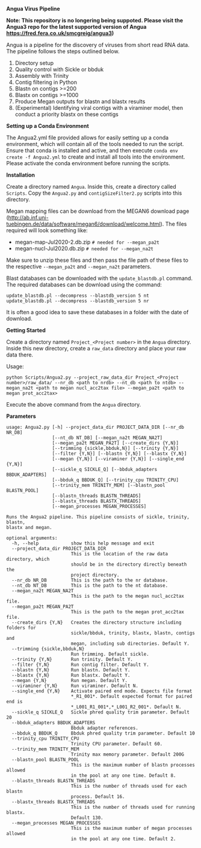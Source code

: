 **Angua Virus Pipeline**

**Note: This repository is no longering being suppoted. Please visit the Angua3 repo for the latest supported version of Angua https://fred.fera.co.uk/smcgreig/angua3)**

Angua is a pipeline for the discovery of viruses from short read RNA data. The pipeline follows the steps outlined below.

1.  Directory setup
2.  Quality control with Sickle or bbduk
3.  Assembly with Trinity
4.  Contig filtering in Python
5.  Blastn on contigs >=200
6.  Blastx on contigs >=1000
7.  Produce Megan outputs for blastn and blastx results  
8.  (Experimental) Identifying viral contigs with a viraminer model, then conduct a priority blastx on these contigs 

**Setting up a Conda Environment**

The Angua2.yml file provided allows for easily setting up a conda environment, which will contain all of the tools needed to run the script.
Ensure that conda is installed and active, and then execute `conda env create -f Angua2.yml` to create and install all tools into the environment.
Please activate the conda environment before running the scripts.

**Installation**

Create a directory named `Angua`. Inside this, create a directory called `Scripts`. Copy the `Angua2.py` and `contigSizeFilter2.py` scripts into this directory.

Megan mapping files can be download from the MEGAN6 download page (http://ab.inf.uni-tuebingen.de/data/software/megan6/download/welcome.html). 
The files required will look something like:
-   megan-map-Jul2020-2.db.zip `# needed for --megan_pa2t` 
-   megan-nucl-Jul2020.db.zip  `# needed for --megan_na2t` 

Make sure to unzip these files and then pass the file path of these files to the respective  `--megan_pa2t` and `--megan_na2t` parameters.

Blast databases can be downloaded with the `update_blastdb.pl` command. The required databases can be download using the command:

`update_blastdb.pl --decompress --blastdb_version 5 nt`
`update_blastdb.pl --decompress --blastdb_version 5 nr`

It is often a good idea to save these databases in a folder with the date of download.

**Getting Started**

Create a directory named `Project_<Project number>` in the `Angua` directory. Inside this new directory, create a `raw_data` directory and place your raw data there.

Usage:

`python Scripts/Angua2.py --project_raw_data_dir Project_<Project number>/raw_data/ --nr_db <path to nrdb> --nt_db <path to ntdb> --megan_na2t <path to megan nucl_acc2tax file> --megan_pa2t <path to megan prot_acc2tax>`

Execute the above command from the `Angua` directory.

**Parameters**


```
usage: Angua2.py [-h] --project_data_dir PROJECT_DATA_DIR [--nr_db NR_DB]
                 [--nt_db NT_DB] [--megan_na2t MEGAN_NA2T]
                 [--megan_pa2t MEGAN_PA2T] [--create_dirs {Y,N}]
                 [--trimming {sickle,bbduk,N}] [--trinity {Y,N}]
                 [--filter {Y,N}] [--blastn {Y,N}] [--blastx {Y,N}]
                 [--megan {Y,N}] [--viraminer {Y,N}] [--single_end {Y,N}]
                 [--sickle_q SICKLE_Q] [--bbduk_adapters BBDUK_ADAPTERS]
                 [--bbduk_q BBDUK_Q] [--trinity_cpu TRINITY_CPU]
                 [--trinity_mem TRINITY_MEM] [--blastn_pool BLASTN_POOL]
                 [--blastn_threads BLASTN_THREADS]
                 [--blastx_threads BLASTX_THREADS]
                 [--megan_processes MEGAN_PROCESSES]

Runs the Angua2 pipeline. This pipeline consists of sickle, trinity, blastn,
blastx and megan.

optional arguments:
  -h, --help            show this help message and exit
  --project_data_dir PROJECT_DATA_DIR
                        This is the location of the raw data directory, which
                        should be in the directory directly beneath the
                        project directory.
  --nr_db NR_DB         This is the path to the nr database.
  --nt_db NT_DB         This is the path to the nt database.
  --megan_na2t MEGAN_NA2T
                        This is the path to the megan nucl_acc2tax file.
  --megan_pa2t MEGAN_PA2T
                        This is the path to the megan prot_acc2tax file.
  --create_dirs {Y,N}   Creates the directory structure including folders for
                        sickle/bbduk, trinity, blastx, blastn, contigs and
                        megan, including sub directories. Default Y.
  --trimming {sickle,bbduk,N}
                        Run trimming. Default sickle.
  --trinity {Y,N}       Run trinity. Default Y.
  --filter {Y,N}        Run contig filter. Default Y.
  --blastn {Y,N}        Run blastn. Default Y.
  --blastx {Y,N}        Run blastx. Default Y.
  --megan {Y,N}         Run megan. Default Y.
  --viraminer {Y,N}     Run viraminer. Default N.
  --single_end {Y,N}    Activate paired end mode. Expects file format
                        *_R1_001*. Default expected format for paired end is
                        *_L001_R1_001*,*_L001_R2_001*. Default N.
  --sickle_q SICKLE_Q   Sickle phred quality trim parameter. Default 20
  --bbduk_adapters BBDUK_ADAPTERS
                        Bbduk adapter references.
  --bbduk_q BBDUK_Q     Bbduk phred quality trim parameter. Default 10
  --trinity_cpu TRINITY_CPU
                        Trinity CPU parameter. Default 60.
  --trinity_mem TRINITY_MEM
                        Trinity max memory parameter. Default 200G
  --blastn_pool BLASTN_POOL
                        This is the maximum number of blastn processes allowed
                        in the pool at any one time. Default 8.
  --blastn_threads BLASTN_THREADS
                        This is the number of threads used for each blastn
                        process. Default 16.
  --blastx_threads BLASTX_THREADS
                        This is the number of threads used for running blastx.
                        Default 130.
  --megan_processes MEGAN_PROCESSES
                        This is the maximum number of megan processes allowed
                        in the pool at any one time. Default 2.

```
